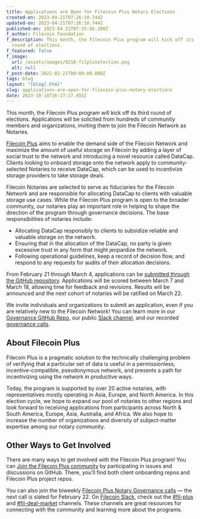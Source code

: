 ```yaml
---
title: Applications are Open for Filecoin Plus Notary Elections
created-on: 2023-04-21T07:26:10.744Z
updated-on: 2023-04-21T07:26:10.744Z
published-on: 2023-04-21T07:33:56.200Z
f_author: Filecoin Foundation
f_description: This month, the Filecoin Plus program will kick off its third
  round of elections.
f_featured: false
f_image:
  url: /assets/images/0218-filpluselection.png
  alt: null
f_post-date: 2022-02-21T00:00:00.000Z
tags: blog
layout: "[blog].html"
slug: applications-are-open-for-filecoin-plus-notary-elections
date: 2023-10-18T16:17:17.455Z
---
```


This month, the Filecoin Plus program will kick off its third round of elections. Applications will be solicited from hundreds of community members and organizations, inviting them to join the Filecoin Network as Notaries.

[Filecoin Plus](https://docs.filecoin.io/store/filecoin-plus/) aims to enable the demand side of the Filecoin Network and maximize the amount of useful storage on Filecoin by adding a layer of social trust to the network and introducing a novel resource called DataCap. Clients looking to onboard storage onto the network apply to community-selected Notaries to receive DataCap, which can be used to incentivize storage providers to take storage deals.

Filecoin Notaries are selected to serve as fiduciaries for the Filecoin Network and are responsible for allocating DataCap to clients with valuable storage use cases. While the Filecoin Plus program is open to the broader community, our notaries play an important role in helping to shape the direction of the program through governance decisions. The base responsibilities of notaries include:

*   Allocating DataCap responsibly to clients to subsidize reliable and valuable storage on the network.
*   Ensuring that in the allocation of the DataCap, no party is given excessive trust in any form that might jeopardize the network.
*   Following operational guidelines, keep a record of decision flow, and respond to any requests for audits of their allocation decisions.

From February 21 through March 4, applications can be [submitted through the GitHub repository](https://github.com/filecoin-project/notary-governance/issues). Applications will be scored between March 7 and March 18, allowing time for feedback and revisions. Results will be announced and the next cohort of notaries will be ratified on March 22.

We invite individuals and organizations to submit an application, even if you are relatively new to the Filecoin Network! You can learn more in our [Governance GitHub Repo](https://github.com/filecoin-project/notary-governance/issues), our public [Slack channel](https://filecoinproject.slack.com/archives/C01DLAPKDGX), and our recorded [governance calls](https://www.youtube.com/playlist?list=PL_0VrY55uV1-cwaAU8lcChONxYQ_Bj9hx).

**About Filecoin Plus**
-----------------------

Filecoin Plus is a pragmatic solution to the technically challenging problem of verifying that a particular set of data is useful in a permissionless, incentive-compatible, pseudonymous network, and presents a path for incentivizing using the network in productive ways.

Today, the program is supported by over 20 active notaries, with representatives mostly operating in Asia, Europe, and North America. In this election cycle, we hope to expand our pool of notaries to other regions and look forward to receiving applications from participants across North & South America, Europe, Asia, Australia, and Africa. We also hope to increase the number of organizations and diversity of subject-matter expertise among our notary community.

**Other Ways to Get Involved**
------------------------------

There are many ways to get involved with the Filecoin Plus program! You can [Join the Filecoin Plus community](https://github.com/filecoin-project/filecoin-plus-client-onboarding) by participating in issues and discussions on GitHub. There, you’ll find both client onboarding repos and Filecoin Plus project repos.

You can also join the biweekly [Filecoin Plus Notary Governance calls](https://calendar.google.com/calendar/u/0/embed?src=c_k1gkfoom17g0j8c6bam6uf43j0@group.calendar.google.com&ctz=America/Los_Angeles) — the next call is slated for February 22. On [Filecoin Slack](https://filecoin.slack.com/), check out the [#fil-plus](https://filecoinproject.slack.com/archives/C01DLAPKDGX) and [#fil-deal-market](https://filecoinproject.slack.com/archives/C01KCAAURAN) channels. These channels are great resources for connecting with the community and learning more about the programs.
